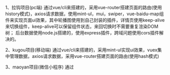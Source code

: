 1、拉钩项目(pc端) 通过vue/cli来搭建的，采用vue-router搭建页面的路由(使用history模式)，axios请求数据，使用mint-ul，mui，swiper，vue-baidu-map组件来实现页面ui效果，其中轮播图使用到自己封装的插件，详情页使用keep-alive来切换组件，keep-alive可以保留组件状态，来回切换时不需要重复渲染DOM树；
后台数据使用node.js搭建的，使用express插件，跨域问题使用cors插件解决的。

2、kugou项目(移动端) 通过vue/cli来搭建的，采用mint-ul实现ui效果，vuex集中管理数据，axios请求数据，采用vue-router搭建页面的路由(使用hash模式)

3、maoyan项目(微信小程序) 通过



